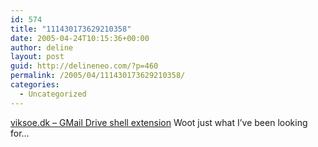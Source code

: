 ```yaml
---
id: 574
title: "111430173629210358"
date: 2005-04-24T10:15:36+00:00
author: deline
layout: post
guid: http://delineneo.com/?p=460
permalink: /2005/04/111430173629210358/
categories:
  - Uncategorized
---
```

[viksoe.dk &#8211; GMail Drive shell extension](http://www.viksoe.dk/code/gmail.htm) Woot just what I&#8217;ve been looking for&#8230;